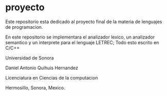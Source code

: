 # proyecto
Este repositorio esta dedicado al proyecto final de la materia de lenguajes de programacion.

En este repositorio se implementara el analizador lexico, un analizador semantico y un interprete para el lenguaje LETREC; Todo esto escrito en C/C++


Universidad de Sonora

Daniel Antonio Quihuis Hernandez

Licenciatura en Ciencias de la computacion

Hermosillo, Sonora, Mexico.


